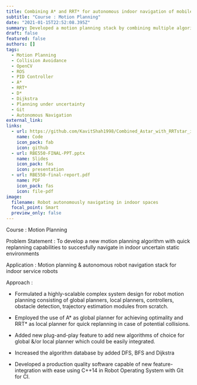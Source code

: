 ```yaml
---
title: Combining A* and RRT* for autonomous indoor navigation of mobile robots
subtitle: "Course : Motion Planning"
date: "2021-01-15T22:52:08.395Z"
summary: Developed a motion planning stack by combining multiple algorithms for effective indoor navigation.
draft: false
featured: false
authors: []
tags:
  - Motion Planning
  - Collision Avoidance
  - OpenCV
  - ROS
  - PID Controller
  - A* 
  - RRT*
  - D*
  - Dijkstra
  - Planning under uncertainty
  - Git
  - Autonomous Navigation
external_link: 
links:
  - url: https://github.com/KavitShah1998/Combined_Astar_with_RRTstar_in_ROS
    name: Code
    icon_pack: fab
    icon: github
  - url: RBE550-FINAL-PPT.pptx
    name: Slides
    icon_pack: fas
    icon: presentation
  - url: RBE550-final-report.pdf 
    name: PDF
    icon_pack: fas
    icon: file-pdf
image:
  filename: Robot autonomously navigating in indoor spaces
  focal_point: Smart
  preview_only: false
---
```

Course : Motion Planning

Problem Statement : To develop a new motion planning algorithm with quick replanning capabilities to succesfully navigate in indoor uncertain static environments

Application : Motion planning & autonomous robot navigation stack for indoor service robots

Approach : 
 * Formulated a highly-scalable complex system design for robot motion planning consisting of global planners, local planners, controllers, obstacle detection, trajectory estimation modules from scratch.

* Employed the use of A* as global planner for achieving optimality and RRT* as local planner for quick replanning in case of potential collisions.

* Added new plug-and-play feature to add new algorithms of choice for global &/or local planner which could be easily integrated. 

* Increased the algorithm database by added DFS, BFS and Dijkstra

* Developed a production quality software capable of new feature-integration with ease using C++14 in Robot Operating System with Git for CI.